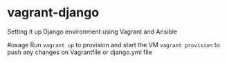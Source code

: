 # vagrant-django
Setting it up Django environment using Vagrant and Ansible 

#usage
Run `vagrant up` to provision and start the VM
`vagrant provision` to push any changes on Vagrantfile or django.yml file  
